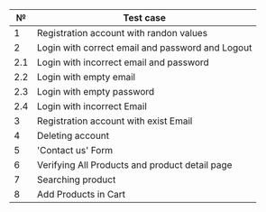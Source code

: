 
| № | Test case                                         |
|---|---------------------------------------------------|
| 1 | Registration account with randon values           |
| 2 | Login with correct email and password and Logout  |
|2.1| Login with incorrect email and password           |
|2.2| Login with empty email                            |
|2.3| Login with empty password                         |
|2.4| Login with incorrect Email                        |
| 3 | Registration account with exist Email             |
| 4 | Deleting account                                  |
| 5 | 'Contact us' Form                                 |
| 6 | Verifying All Products and product detail page    |
| 7 | Searching product                                 |
| 8 | Add Products in Cart                              |
